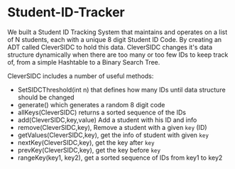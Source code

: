 # Student-ID-Tracker

We built a Student ID Tracking System that maintains and operates on a list of N students, each with a unique 8 digit Student ID Code. By creating an ADT called CleverSIDC to hold this data. CleverSIDC changes it's data structure dynamically when there are too many or too few IDs to keep track of, from a simple Hashtable to a Binary Search Tree.

CleverSIDC includes a number of useful methods:
* SetSIDCThreshold(int n) that defines how many IDs until data structure should be changed
* generate() which generates a random 8 digit code
* allKeys(CleverSIDC) returns a sorted sequence of the IDs
* add(CleverSIDC,key,value) Add a student with his ID and info
* remove(CleverSIDC,key), Remove a student with a given `key` (ID)
* getValues(CleverSIDC,key), get the info of student with given `key`
* nextKey(CleverSIDC,key), get the key after `key`
* prevKey(CleverSIDC,key), get the key before `key`
* rangeKey(key1, key2), get a sorted sequence of IDs from key1 to key2

